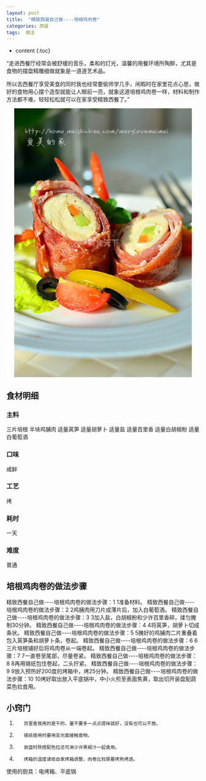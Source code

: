 ```yaml
---
layout: post
title:  "精致西餐自己做----培根鸡肉卷"
categories: 西餐
tags:  做法
---
```


* content
{:toc}

“走进西餐厅经常会被舒缓的音乐，柔和的灯光，温馨的用餐环境所陶醉，尤其是食物的摆盘精雕细做就象是一道道艺术品。

所以去西餐厅享受美食的同时我也经常要偷师学几手，闲暇时在家里花点心思，做好的食物用心摆个造型就能让人眼前一亮，就象这道培根鸡肉卷一样，材料和制作方法都不难，轻轻松松就可以在家享受精致西餐了。”
<div><img src="https://raw.githubusercontent.com/Lissa-321/Lissa-321.github.io/master/16.jpg"></div>





## 食材明细
### 主料
三片培根
半块鸡脯肉
适量莴笋
适量胡萝卜
适量盐
适量百里香
适量白胡椒粉
适量白葡萄酒
### 口味
咸鲜
### 工艺
烤
### 耗时
一天
### 难度
普通

## 培根鸡肉卷的做法步骤

精致西餐自己做----培根鸡肉卷的做法步骤：1  1准备材料。
精致西餐自己做----培根鸡肉卷的做法步骤：2  2鸡脯肉用刀片成薄片后，加入白葡萄酒。
精致西餐自己做----培根鸡肉卷的做法步骤：3  3加入盐，白胡椒粉和少许百里香碎，揉匀腌制30分钟。
精致西餐自己做----培根鸡肉卷的做法步骤：4  4将莴笋，胡萝卜切成条状。
精致西餐自己做----培根鸡肉卷的做法步骤：5  5腌好的鸡脯肉二片重叠着包入莴笋条和胡萝卜条，卷起。
精致西餐自己做----培根鸡肉卷的做法步骤：6  6三片培根铺好后将鸡肉卷从一端卷起。
精致西餐自己做----培根鸡肉卷的做法步骤：7  7一直卷至尾部，尽量卷紧。
精致西餐自己做----培根鸡肉卷的做法步骤：8  8再用锡纸包住卷起，二头拧紧。
精致西餐自己做----培根鸡肉卷的做法步骤：9  9放入预热好200度的烤箱中，烤25分钟。
精致西餐自己做----培根鸡肉卷的做法步骤：10  10烤好取出放入平底锅中，中小火煎至表面焦黄，取出切开装盘配蔬菜色拉食用。

## 小窍门

1.        百里香我用的是干的，量不要多一点点提味就好，没有也可以不放。

2.        锡纸使用时要用亚光面接触食物。

3.        装盘时除搭配色拉还可淋少许黑椒汁一起食用。

4.        烤箱的温度请依自家烤箱调整，肉卷比较厚要烤熟烤透。

使用的厨具：电烤箱、平底锅
